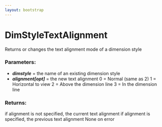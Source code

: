 ```yaml
---
layout: bootstrap
---
```


# DimStyleTextAlignment

Returns or changes the text alignment mode of a dimension style
          

### Parameters:

- ***dimstyle*** = the name of an existing dimension style
- ***alignment[opt]*** = the new text alignment
    0 = Normal (same as 2)
    1 = Horizontal to view
    2 = Above the dimension line
    3 = In the dimension line
        

### Returns:


if alignment is not specified, the current text alignment
if alignment is specified, the previous text alignment
None on error
        


